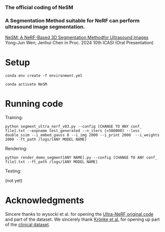 ### The official coding of NeSM
### A Segmentation Method suitable for NeRF can perform ultrasound image segmentation.
[NeSM: A NeRF-Based 3D Segmentation Methodfor Ultrasound Images](https://ieeexplore.ieee.org/document/10547922)
Yong-Jun Wen; Jenhui Chen
in Proc. 2024 10th ICASI (Oral Presentation)

# Setup
`conda env create -f environment.yml`

`conda activate NeSM`

# Running code
Training:

`python segment_ultra_nerf_v03.py --config [CHANGE TO ANY conf_ file].txt --expname test_generated --n_iters [>500000] --loss double_ssim --i_embed_gauss 0 --i_img 2000 --i_print 2000  --i_weights 2000 --ft_path /logs/[ANY MODEL NAME]`

Rendering:

`python render_demo_segment[ANY NAME].py --config [CHANGE TO ANY conf_ file].txt --ft_path /logs/[ANY MODEL NAME]`

Testing:

(not yet)

# Acknowledgments
Sincere thanks to wysocki et al. for opening the [Ultra-NeRF original code](https://github.com/magdalena-wysocki/ultra-nerf/tree/main) and part of the dataset.
We sincerely thank [Krönke et al.](https://journals.plos.org/plosone/article?id=10.1371/journal.pone.0268550) for opening up part of the [clinical dataset](https://www.cs.cit.tum.de/camp/publications/segthy-dataset/).
